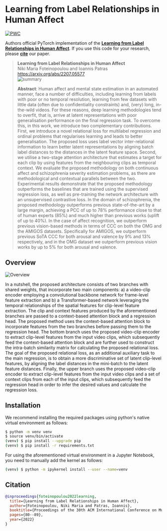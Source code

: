 # Learning from Label Relationships in Human Affect

[![PWC](https://img.shields.io/endpoint.svg?url=https://paperswithcode.com/badge/learning-from-label-relationships-in-human/continuous-affect-estimation-on-amigos)](https://paperswithcode.com/sota/continuous-affect-estimation-on-amigos?p=learning-from-label-relationships-in-human)

Authors official PyTorch implementation of the **[Learning from Label Relationships in Human Affect](https://arxiv.org/pdf/2207.05577.pdf)**. If you use this code for your research, please [**cite**](#citation) our paper.

> **Learning from Label Relationships in Human Affect**<br>
> Niki Maria Foteinopoulou and Ioannis Patras<br>
> https://arxiv.org/abs/2207.05577 <br>
> ![summary](figs/summary.svg)
>
> **Abstract**: Human affect and mental state estimation in an automated manner, face a number of difficulties, including learning from labels with poor or no temporal resolution, learning from few datasets with little data (often due to confidentiality constraints) and, (very) long, in-the-wild videos. For these reasons, deep learning methodologies tend to overfit, that is, arrive at latent representations with poor generalisation performance on the final regression task. To overcome this, in this work, we introduce two complementary contributions. First, we introduce a novel relational loss for multilabel regression and ordinal problems that regularises learning and leads to better generalisation. The proposed loss uses label vector inter-relational information to learn better latent representations by aligning batch label distances to the distances in the latent feature space. Second, we utilise a two-stage attention architecture that estimates a target for each clip by using features from the neighbouring clips as temporal context. We evaluate the proposed methodology on both continuous affect and schizophrenia severity estimation problems, as there are methodological and contextual parallels between the two. Experimental results demonstrate that the proposed methodology outperforms the baselines that are trained using the supervised regression loss, as well as pre-training the network architecture with an unsupervised contrastive loss. In the domain of schizophrenia, the proposed methodology outperforms previous state-of-the-art by a large margin, achieving a PCC of up to 78% performance close to that of human experts (85%) and much higher than previous works (uplift of up to 40%). In the case of affect recognition, we outperform previous vision-based methods in terms of CCC on both the OMG and the AMIGOS datasets. Specifically for AMIGOS, we outperform previous SoTA CCC for both arousal and valence by 9% and 13% respectively, and in the OMG dataset we outperform previous vision works by up to 5% for both arousal and valence.


## Overview

![Overview](./figs/overview.svg)
<p alighn="center">
In a nutshell, the proposed architecture consists of two branches with shared weights, that incorporate two main components: 
a) a video-clip encoder employing a convolutional backbone network for frame-level feature extraction and 
b) a Transformer-based network leveraging the temporal relationships of the spatial features for clip-level feature extraction. 
The clip and context features produced by the aforementioned branches are passed to a context-based attention block and a regression head. 
The proposed method uses the context-based attention block to incorporate features from the two branches before passing 
them to the regression head. The bottom branch uses the proposed video-clip encoder to extract clip-level features 
from the input video clips, which subsequently feed the context-based attention block and are further used to construct 
the intra-batch similarity matrix for calculating the proposed relational loss. 
The goal of the proposed relational loss, as an additional auxiliary task to the main regression, is to obtain a more 
discriminative set of latent clip-level features, by aligning the label distances in the mini-batch to the latent 
feature distances. Finally, the upper branch uses the proposed video-clip encoder to extract clip-level features from 
the input video clips and a set of context clips from each of the input clips, which subsequently feed the regression 
head in order to infer the desired values and calculate the regression loss.
</p>


## Installation

We recommend installing the required packages using python's native virtual environment as follows:

```bash
$ python -m venv venv
$ source venv/bin/activate
(venv) $ pip install --upgrade pip
(venv) $ pip install -r requirements.txt
```

For using the aforementioned virtual environment in a Jupyter Notebook, you need to manually add the kernel as follows:

```bash
(venv) $ python -m ipykernel install --user --name=venv
```


## Citation

```bibtex
@inproceedings{foteinopoulou2022learning,
  title={Learning from Label Relationships in Human Affect},
  author={Foteinopoulou, Niki Maria and Patras, Ioannis},
  booktitle={Proceedings of the 30th ACM International Conference on Multimedia},
  pages={80--89},
  year={2022}
}

```



<!--Acknowledgement: This research was supported by the EU's Horizon 2020 programme H2020-951911 [AI4Media](https://www.ai4media.eu/) project.-->

